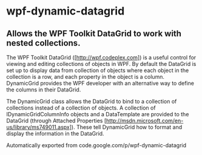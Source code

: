 # wpf-dynamic-datagrid
## Allows the WPF Toolkit DataGrid to work with nested collections.

The WPF Toolkit DataGrid ([http://wpf.codeplex.com]) is a useful control for viewing and editing collections of objects in WPF.
By default the DataGrid is set up to display data from collection of objects where each object in the collection is a row, 
and each property in the object is a column. DynamicGrid provides the WPF developer with an alternative way to define the columns in their DataGrid.

The DynamicGrid class allows the DataGrid to bind to a collection of collections instead of a collection of objects.
A collection of IDynamicGridColumnInfo objects and a DataTemplate are provided to the DataGrid (through Attached Properties [http://msdn.microsoft.com/en-us/library/ms749011.aspx]).
These tell DynamicGrid how to format and display the information in the DataGrid.

Automatically exported from code.google.com/p/wpf-dynamic-datagrid

